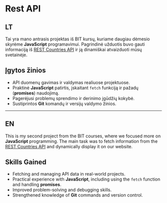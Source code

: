 # Rest API

## LT
Tai yra mano antrasis projektas iš BIT kursų, kuriame daugiau dėmesio skyrėme **JavaScript** programavimui. Pagrindinė užduotis buvo gauti informaciją iš [REST Countries API](https://restcountries.com/) ir ją dinamiškai atvaizduoti mūsų svetainėje.

## Įgytos žinios

- API duomenų gavimas ir valdymas realiuose projektuose.
- Praktinė **JavaScript** patirtis, įskaitant `fetch` funkciją ir pažadų (**promises**) naudojimą.
- Pagerėjusi problemų sprendimo ir derinimo įgūdžių kokybė.
- Sustiprintos **Git** komandų ir versijų valdymo žinios.

---
## EN
This is my second project from the BIT courses, where we focused more on **JavaScript** programming. The main task was to fetch information from the [REST Countries API](https://restcountries.com/) and dynamically display it on our website.

## Skills Gained

- Fetching and managing API data in real-world projects.
- Practical experience with **JavaScript**, including using the `fetch` function and handling **promises**.
- Improved problem-solving and debugging skills.
- Strengthened knowledge of **Git** commands and version control.
